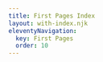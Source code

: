 ```yaml
---
title: First Pages Index
layout: with-index.njk
eleventyNavigation:
  key: First Pages
  order: 10
---
```


